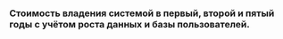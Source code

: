 ### Cтоимость владения системой в первый, второй и пятый годы с учётом роста данных и базы пользователей. 